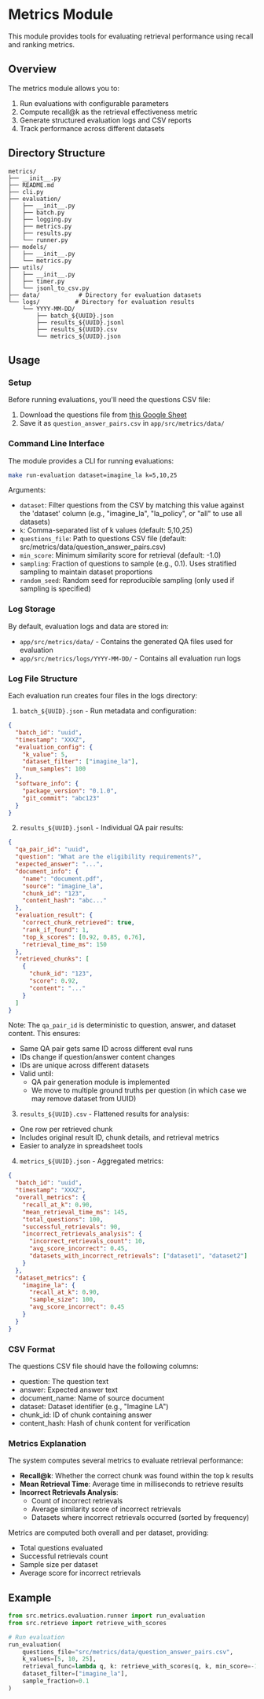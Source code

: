 # Metrics Module

This module provides tools for evaluating retrieval performance using recall and ranking metrics.

## Overview

The metrics module allows you to:
1. Run evaluations with configurable parameters
2. Compute recall@k as the retrieval effectiveness metric 
3. Generate structured evaluation logs and CSV reports
4. Track performance across different datasets

## Directory Structure

```
metrics/
├── __init__.py
├── README.md
├── cli.py
├── evaluation/
│   ├── __init__.py
│   ├── batch.py
│   ├── logging.py
│   ├── metrics.py
│   ├── results.py
│   └── runner.py
├── models/
│   ├── __init__.py
│   └── metrics.py
├── utils/
│   ├── __init__.py
│   ├── timer.py
│   └── jsonl_to_csv.py
├── data/           # Directory for evaluation datasets
└── logs/          # Directory for evaluation results
    └── YYYY-MM-DD/
        ├── batch_${UUID}.json
        ├── results_${UUID}.jsonl
        ├── results_${UUID}.csv
        └── metrics_${UUID}.json
```

## Usage

### Setup

Before running evaluations, you'll need the questions CSV file:
1. Download the questions file from [this Google Sheet](https://docs.google.com/spreadsheets/d/1KBFMyRUSohqA94ic6yAv3Ne22GwEBJHHYHM49rEKFsc/edit?usp=sharing)
2. Save it as `question_answer_pairs.csv` in `app/src/metrics/data/`

### Command Line Interface

The module provides a CLI for running evaluations:

```bash
make run-evaluation dataset=imagine_la k=5,10,25
```

Arguments:
- `dataset`: Filter questions from the CSV by matching this value against the 'dataset' column (e.g., "imagine_la", "la_policy", or "all" to use all datasets)
- `k`: Comma-separated list of k values (default: 5,10,25)
- `questions_file`: Path to questions CSV file (default: src/metrics/data/question_answer_pairs.csv)
- `min_score`: Minimum similarity score for retrieval (default: -1.0)
- `sampling`: Fraction of questions to sample (e.g., 0.1). Uses stratified sampling to maintain dataset proportions
- `random_seed`: Random seed for reproducible sampling (only used if sampling is specified)

### Log Storage

By default, evaluation logs and data are stored in:
- `app/src/metrics/data/` - Contains the generated QA files used for evaluation
- `app/src/metrics/logs/YYYY-MM-DD/` - Contains all evaluation run logs

### Log File Structure

Each evaluation run creates four files in the logs directory:

1. `batch_${UUID}.json` - Run metadata and configuration:
```json
{
  "batch_id": "uuid",
  "timestamp": "XXXZ",
  "evaluation_config": {
    "k_value": 5,
    "dataset_filter": ["imagine_la"],
    "num_samples": 100
  },
  "software_info": {
    "package_version": "0.1.0",
    "git_commit": "abc123"
  }
}
```

2. `results_${UUID}.jsonl` - Individual QA pair results:
```json
{
  "qa_pair_id": "uuid",
  "question": "What are the eligibility requirements?",
  "expected_answer": "...",
  "document_info": {
    "name": "document.pdf",
    "source": "imagine_la",
    "chunk_id": "123",
    "content_hash": "abc..."
  },
  "evaluation_result": {
    "correct_chunk_retrieved": true,
    "rank_if_found": 1,
    "top_k_scores": [0.92, 0.85, 0.76],
    "retrieval_time_ms": 150
  },
  "retrieved_chunks": [
    {
      "chunk_id": "123",
      "score": 0.92,
      "content": "..."
    }
  ]
}
```

Note: The `qa_pair_id` is deterministic to question, answer, and dataset content. This ensures:
- Same QA pair gets same ID across different eval runs
- IDs change if question/answer content changes
- IDs are unique across different datasets
- Valid until:
  - QA pair generation module is implemented
  - We move to multiple ground truths per question (in which case we may remove dataset from UUID)

3. `results_${UUID}.csv` - Flattened results for analysis:
- One row per retrieved chunk
- Includes original result ID, chunk details, and retrieval metrics
- Easier to analyze in spreadsheet tools

4. `metrics_${UUID}.json` - Aggregated metrics:
```json
{
  "batch_id": "uuid",
  "timestamp": "XXXZ",
  "overall_metrics": {
    "recall_at_k": 0.90,
    "mean_retrieval_time_ms": 145,
    "total_questions": 100,
    "successful_retrievals": 90,
    "incorrect_retrievals_analysis": {
      "incorrect_retrievals_count": 10,
      "avg_score_incorrect": 0.45,
      "datasets_with_incorrect_retrievals": ["dataset1", "dataset2"]
    }
  },
  "dataset_metrics": {
    "imagine_la": {
      "recall_at_k": 0.90,
      "sample_size": 100,
      "avg_score_incorrect": 0.45
    }
  }
}
```

### CSV Format

The questions CSV file should have the following columns:
- question: The question text
- answer: Expected answer text
- document_name: Name of source document
- dataset: Dataset identifier (e.g., "Imagine LA")
- chunk_id: ID of chunk containing answer
- content_hash: Hash of chunk content for verification

### Metrics Explanation

The system computes several metrics to evaluate retrieval performance:

- **Recall@k**: Whether the correct chunk was found within the top k results
- **Mean Retrieval Time**: Average time in milliseconds to retrieve results
- **Incorrect Retrievals Analysis**:
  - Count of incorrect retrievals
  - Average similarity score of incorrect retrievals
  - Datasets where incorrect retrievals occurred (sorted by frequency)

Metrics are computed both overall and per dataset, providing:
- Total questions evaluated
- Successful retrievals count
- Sample size per dataset
- Average score for incorrect retrievals

## Example

```python
from src.metrics.evaluation.runner import run_evaluation
from src.retrieve import retrieve_with_scores

# Run evaluation
run_evaluation(
    questions_file="src/metrics/data/question_answer_pairs.csv",
    k_values=[5, 10, 25],
    retrieval_func=lambda q, k: retrieve_with_scores(q, k, min_score=-1.0),
    dataset_filter=["imagine_la"],
    sample_fraction=0.1
)
``` 